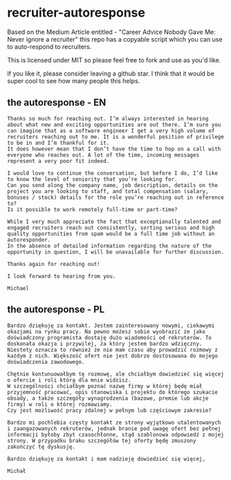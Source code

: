 # recruiter-autoresponse
Based on the Medium Article entitled - "Career Advice Nobody Gave Me: Never ignore a recruiter" this repo has a copyable script which you can use to auto-respond to recruiters.

This is licensed under MIT so please feel free to fork and use as you'd like. 

If you like it, please consider leaving a github star.  I think that it would be super cool to see how many people this helps.

## the autoresponse - EN

```
Thanks so much for reaching out. I’m always interested in hearing about what new and exciting opportunities are out there. I’m sure you can imagine that as a software engineer I get a very high volume of recruiters reaching out to me. It is a wonderful position of privilege to be in and I’m thankful for it.
It does however mean that I don’t have the time to hop on a call with everyone who reaches out. A lot of the time, incoming messages represent a very poor fit indeed.

I would love to continue the conversation, but before I do, I’d like to know the level of seniority that you’re looking for.
Can you send along the company name, job description, details on the project you are looking to staff, and total compensation (salary, bonuses / stock) details for the role you’re reaching out in reference to?
Is it possible to work remotely full-time or part-time?

While I very much appreciate the fact that exceptionally talented and engaged recruiters reach out consistently, sorting serious and high quality opportunities from spam would be a full time job without an autoresponder.
In the absence of detailed information regarding the nature of the opportunity in question, I will be unavailable for further discussion. 

Thanks again for reaching out!

I look forward to hearing from you.

Michael
```


## the autoresponse - PL

```
Bardzo dziękuję za kontakt. Jestem zainteresowany nowymi, ciekawymi okazjami na rynku pracy. Na pewno możesz sobie wyobrazić że jako doświadczony programista dostaję dużo wiadomości od rekruterów. To doskonała okazja i przywilej, za który jestem bardzo wdzięczny.
Niestety oznacza to również że nie mam czasu aby prowadzić rozmowy z każdym z nich. Większość ofert nie jest dobrze dostosowana do mojego doświadczenia zawodowego.

Chętnie kontunuowałbym tę rozmowę, ale chciałbym dowiedzieć się więcej o ofercie i roli którą dla mnie widzisz.
W szczególności chciałbym poznać nazwę firmy w której będę miał przyjemność pracować, opis stanowiska i projektu do którego szukacie obsady, a także szczegóły wynagrodzenia (bazowe, premie lub akcje firmy) w roli o której rozmawiamy.
Czy jest możliwość pracy zdalnej w pełnym lub częściowym zakresie?

Bardzo mi pochlebia częsty kontakt ze strony wyjątkowo utalentowanych i zaangażowanych rekruterów, jednak branie pod uwagę ofert bez pełnej informacji byłoby zbyt czasochłonne, stąd szablonowa odpowiedź z mojej strony. W przypadku braku szczegółów tej oferty będę zmuszony zakończyć tę dyskusję. 

Bardzo dziękuję za kontakt i mam nadzieję dowiedzieć się więcej,

Michał
```
